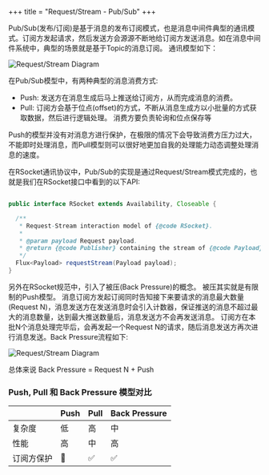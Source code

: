 +++
title = "Request/Stream - Pub/Sub"
+++


Pub/Sub(发布/订阅)是基于消息的发布订阅模式，也是消息中间件典型的通讯模式。订阅方发起请求，然后发送方会源源不断地给订阅方发送消息。如在消息中间件系统中，典型的场景就是基于Topic的消息订阅。
通讯模型如下：

![Request/Stream Diagram](/images/communication/stream.png)

在Pub/Sub模型中，有两种典型的消息消费方式:

* Push: 发送方在消息生成后马上推送给订阅方，从而完成消息的消费。
* Pull: 订阅方会基于位点(offset)的方式，不断从消息生成方以小批量的方式获取数据，然后进行逻辑处理。 消费方要负责轮询和位点保存等

Push的模型并没有对消息方进行保护，在极限的情况下会导致消费方压力过大，不能即时处理消息，而Pull模型则可以很好地更加自我的处理能力动态调整处理消息的速度。

在RSocket通讯协议中，Pub/Sub的实现是通过Request/Stream模式完成的，也就是我们在RSocket接口中看到的以下API:

```java

public interface RSocket extends Availability, Closeable {

  /**
   * Request-Stream interaction model of {@code RSocket}.
   *
   * @param payload Request payload.
   * @return {@code Publisher} containing the stream of {@code Payload}s representing the response.
   */
  Flux<Payload> requestStream(Payload payload);
}

```

另外在RSocket规范中，引入了被压(Back Pressure)的概念。 被压其实就是有限制的Push模型。
消息订阅方发起订阅同时告知接下来要请求的消息最大数量(Request N)，消息发送方在发送消息时会引入计数器，保证推送的消息不超过最大的消息数量，达到最大推送数量后，消息发送方不会再发送消息。
订阅方在本批N个消息处理完毕后，会再发起一个Request N的请求，随后消息发送方再次进行消息发送。Back Pressure流程如下:

![Request/Stream Diagram](/images/traffic/back_pressure.png)

总体来说 Back Pressure =  Request N + Push


### Push, Pull 和 Back Pressure 模型对比

|     | Push               | Pull               | Back Pressure            |
|:----|:-------------------|:--------------------|:-------------------|
| 复杂度 | 低     | 高  | 中 |
| 性能            |  高 | 中      | 高 |
| 订阅方保护 | :red_circle:       | :white_check_mark:  | :white_check_mark: |



